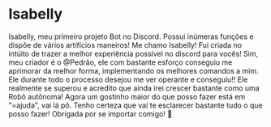 # Isabelly
Isabelly, meu primeiro projeto Bot no Discord. Possui inúmeras funções e dispõe de vários artifícios maneiros!
Me chamo Isabelly! Fui criada no intúito de trazer a melhor experiência possível no discord para vocês! Sim, meu criador é o @Pedrão, ele com bastante esforço conseguiu me aprimorar da melhor forma, implementando os melhores comandos a mim. Ele durante todo o processo desejou me ver operante e conseguiu!! Ele realmente se superou e acredito que ainda irei crescer bastante como uma Robô autônoma! Agora um gostinho maior do que posso fazer está em "=ajuda", vai lá pô. Tenho certeza que vai te esclarecer bastante tudo o que posso fazer! Obrigada por se importar comigo! 🥰 
